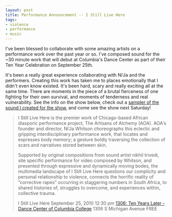 ```yaml
---
layout: post
title: Performance Announcement -- I Still Live Here
tags:
- violence
- performance
- music
---
```

I've been blessed to collaborate with some amazing artists on a performance work over the past year or so. I've composed sound for the ~30 minute work that will debut at Columbia's Dance Center as part of their Ten Year Celebration on September 25th. 

It's been a really great experience collaborating with Ni'Ja and the performers. Creating this work has taken me to places emotionally that I didn't even know existed. It's been hard, scary and really exciting all at the same time. There are moments in the piece of a brutal fierceness of one fighting for their own survival, and moments of tenderness and real vulnerability. See the info on the show below, check out a [sampler of the sound I created for the show](/i-still-live-here-sampler), and come see the show next Saturday!

> 
> I Still Live Here is the premier work of Chicago-based African diasporic performance project, The Artisans of Alchemy (AOA).  AOA's founder and director, Ni'Ja Whitson choreographs this eclectic and gripping interdisciplinary performance work, that locates and expresses body memory; a gesture boldly traversing the collection of scars and narratives stored between skin.
> 
> Supported by original compositions from sound artist nikhil trivedi, site specific performance for video composed by Whitson, and presented through expressive and dynamically moving bodes, the multimedia landscape of I Still Live Here questions our complicity and personal relationship to violence, connects the horrific reality of “corrective rapes” occurring in staggering numbers in South Africa, to shared histories of, struggles to overcome, and experiences within, collective trauma.
> 
> I Still Live Here
> September 25, 2010
> 12:30 pm
> [1306: Ten Years Later - Dance Center of Columbia College](http://www.newcitystage.com/2010/09/21/open-house-1306-ten-years-later-celebrates-a-decade-of-fostering-dancers-and-their-audiences/)
> 1306 S Michigan Avenue
> FREE
> 

